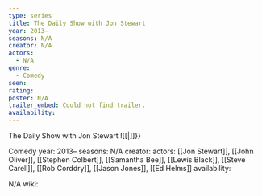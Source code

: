 ```yaml
---
type: series
title: The Daily Show with Jon Stewart
year: 2013–
seasons: N/A
creator: N/A
actors:
  - N/A
genre:
  - Comedy
seen: 
rating: 
poster: N/A
trailer_embed: Could not find trailer.
availability:
---
```

The Daily Show with Jon Stewart ![[|]]}}

Comedy
year: 2013–
seasons: N/A
creator: 
actors: [[Jon Stewart]], [[John Oliver]], [[Stephen Colbert]], [[Samantha Bee]], [[Lewis Black]], [[Steve Carell]], [[Rob Corddry]], [[Jason Jones]], [[Ed Helms]]
availability:

N/A
wiki: 


